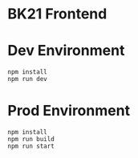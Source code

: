 # BK21 Frontend

# Dev Environment
```
npm install
npm run dev
```

# Prod Environment
```
npm install
npm run build
npm run start
```
